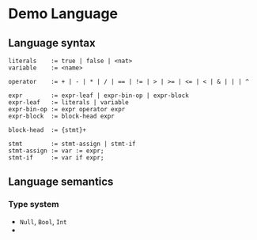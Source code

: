 # Demo Language

## Language syntax

```ebnf
literals    := true | false | <nat>
variable    := <name>

operator    := + | - | * | / | == | != | > | >= | <= | < | & | | | ^

expr        := expr-leaf | expr-bin-op | expr-block
expr-leaf   := literals | variable
expr-bin-op := expr operator expr
expr-block  := block-head expr

block-head  := {stmt}+

stmt        := stmt-assign | stmt-if
stmt-assign := var := expr;
stmt-if     := var if expr;
```

## Language semantics

### Type system

- `Null`, `Bool`, `Int`
- 